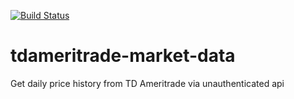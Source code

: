 [![Build Status](https://app.travis-ci.com/hn-antoine/tdameritrade-market-data.svg?branch=main)](https://app.travis-ci.com/hn-antoine/tdameritrade-market-data)

# tdameritrade-market-data
Get daily price history from TD Ameritrade via unauthenticated api
